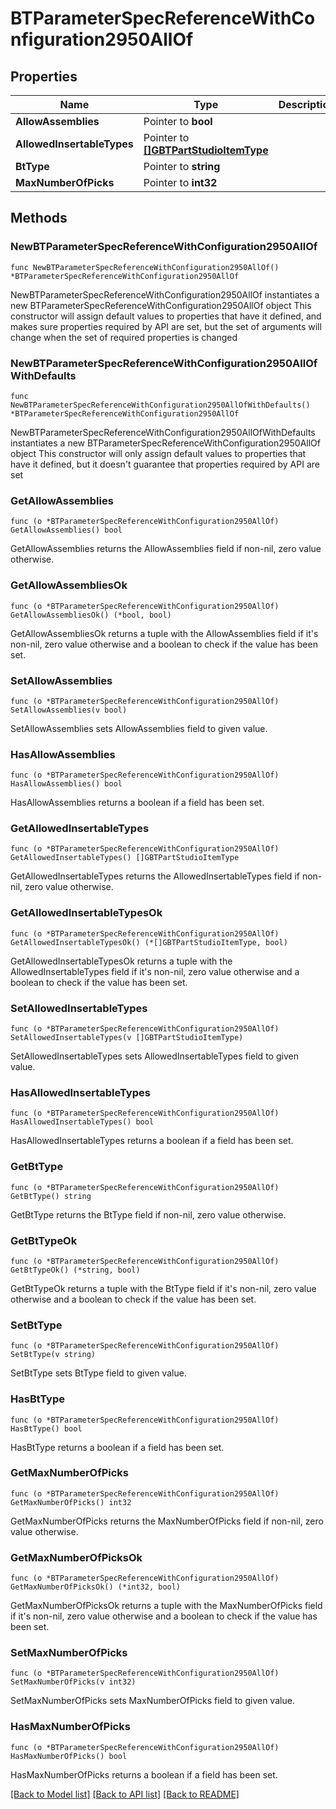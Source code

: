 # BTParameterSpecReferenceWithConfiguration2950AllOf

## Properties

Name | Type | Description | Notes
------------ | ------------- | ------------- | -------------
**AllowAssemblies** | Pointer to **bool** |  | [optional] 
**AllowedInsertableTypes** | Pointer to [**[]GBTPartStudioItemType**](GBTPartStudioItemType.md) |  | [optional] 
**BtType** | Pointer to **string** |  | [optional] 
**MaxNumberOfPicks** | Pointer to **int32** |  | [optional] 

## Methods

### NewBTParameterSpecReferenceWithConfiguration2950AllOf

`func NewBTParameterSpecReferenceWithConfiguration2950AllOf() *BTParameterSpecReferenceWithConfiguration2950AllOf`

NewBTParameterSpecReferenceWithConfiguration2950AllOf instantiates a new BTParameterSpecReferenceWithConfiguration2950AllOf object
This constructor will assign default values to properties that have it defined,
and makes sure properties required by API are set, but the set of arguments
will change when the set of required properties is changed

### NewBTParameterSpecReferenceWithConfiguration2950AllOfWithDefaults

`func NewBTParameterSpecReferenceWithConfiguration2950AllOfWithDefaults() *BTParameterSpecReferenceWithConfiguration2950AllOf`

NewBTParameterSpecReferenceWithConfiguration2950AllOfWithDefaults instantiates a new BTParameterSpecReferenceWithConfiguration2950AllOf object
This constructor will only assign default values to properties that have it defined,
but it doesn't guarantee that properties required by API are set

### GetAllowAssemblies

`func (o *BTParameterSpecReferenceWithConfiguration2950AllOf) GetAllowAssemblies() bool`

GetAllowAssemblies returns the AllowAssemblies field if non-nil, zero value otherwise.

### GetAllowAssembliesOk

`func (o *BTParameterSpecReferenceWithConfiguration2950AllOf) GetAllowAssembliesOk() (*bool, bool)`

GetAllowAssembliesOk returns a tuple with the AllowAssemblies field if it's non-nil, zero value otherwise
and a boolean to check if the value has been set.

### SetAllowAssemblies

`func (o *BTParameterSpecReferenceWithConfiguration2950AllOf) SetAllowAssemblies(v bool)`

SetAllowAssemblies sets AllowAssemblies field to given value.

### HasAllowAssemblies

`func (o *BTParameterSpecReferenceWithConfiguration2950AllOf) HasAllowAssemblies() bool`

HasAllowAssemblies returns a boolean if a field has been set.

### GetAllowedInsertableTypes

`func (o *BTParameterSpecReferenceWithConfiguration2950AllOf) GetAllowedInsertableTypes() []GBTPartStudioItemType`

GetAllowedInsertableTypes returns the AllowedInsertableTypes field if non-nil, zero value otherwise.

### GetAllowedInsertableTypesOk

`func (o *BTParameterSpecReferenceWithConfiguration2950AllOf) GetAllowedInsertableTypesOk() (*[]GBTPartStudioItemType, bool)`

GetAllowedInsertableTypesOk returns a tuple with the AllowedInsertableTypes field if it's non-nil, zero value otherwise
and a boolean to check if the value has been set.

### SetAllowedInsertableTypes

`func (o *BTParameterSpecReferenceWithConfiguration2950AllOf) SetAllowedInsertableTypes(v []GBTPartStudioItemType)`

SetAllowedInsertableTypes sets AllowedInsertableTypes field to given value.

### HasAllowedInsertableTypes

`func (o *BTParameterSpecReferenceWithConfiguration2950AllOf) HasAllowedInsertableTypes() bool`

HasAllowedInsertableTypes returns a boolean if a field has been set.

### GetBtType

`func (o *BTParameterSpecReferenceWithConfiguration2950AllOf) GetBtType() string`

GetBtType returns the BtType field if non-nil, zero value otherwise.

### GetBtTypeOk

`func (o *BTParameterSpecReferenceWithConfiguration2950AllOf) GetBtTypeOk() (*string, bool)`

GetBtTypeOk returns a tuple with the BtType field if it's non-nil, zero value otherwise
and a boolean to check if the value has been set.

### SetBtType

`func (o *BTParameterSpecReferenceWithConfiguration2950AllOf) SetBtType(v string)`

SetBtType sets BtType field to given value.

### HasBtType

`func (o *BTParameterSpecReferenceWithConfiguration2950AllOf) HasBtType() bool`

HasBtType returns a boolean if a field has been set.

### GetMaxNumberOfPicks

`func (o *BTParameterSpecReferenceWithConfiguration2950AllOf) GetMaxNumberOfPicks() int32`

GetMaxNumberOfPicks returns the MaxNumberOfPicks field if non-nil, zero value otherwise.

### GetMaxNumberOfPicksOk

`func (o *BTParameterSpecReferenceWithConfiguration2950AllOf) GetMaxNumberOfPicksOk() (*int32, bool)`

GetMaxNumberOfPicksOk returns a tuple with the MaxNumberOfPicks field if it's non-nil, zero value otherwise
and a boolean to check if the value has been set.

### SetMaxNumberOfPicks

`func (o *BTParameterSpecReferenceWithConfiguration2950AllOf) SetMaxNumberOfPicks(v int32)`

SetMaxNumberOfPicks sets MaxNumberOfPicks field to given value.

### HasMaxNumberOfPicks

`func (o *BTParameterSpecReferenceWithConfiguration2950AllOf) HasMaxNumberOfPicks() bool`

HasMaxNumberOfPicks returns a boolean if a field has been set.


[[Back to Model list]](../README.md#documentation-for-models) [[Back to API list]](../README.md#documentation-for-api-endpoints) [[Back to README]](../README.md)


